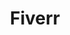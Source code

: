 ---
description: 接单做任务的，通常5美金起板。
layout: post
results:
- primaryGenreName: Business
  version: '1.2'
  trackViewUrl: https://itunes.apple.com/cn/app/fiverr/id346080608?mt=8&uo=4
  artworkUrl100: http://a1629.phobos.apple.com/us/r30/Purple4/v4/57/7a/d7/577ad717-a918-7616-72e7-566b5013f62c/mzl.cvnvigns.jpg
  artworkUrl60: http://a1420.phobos.apple.com/us/r30/Purple6/v4/93/03/47/930347be-3377-a2ea-bfaa-61a46c3ada2c/AppIcon57x57.png
  userRatingCountForCurrentVersion: 4
  sellerName: Fiverr International Ltd.
  supportedDevices:
  - iPhone5c
  - iPadThirdGen
  - iPhone4S
  - iPhone5s
  - iPad23G
  - iPodTouchFifthGen
  - iPadThirdGen4G
  - iPadMini
  - iPhone4
  - iPadFourthGen4G
  - iPhone5
  - iPadMini4G
  - iPad2Wifi
  - iPhone-3GS
  - iPodTouchourthGen
  - iPadFourthGen
  genres:
  - 商业
  - 生活
  trackName: Fiverr
  description: "--- Millions of talented people. Millions of amazing services.
    \ All in your pocket.---\n\n**Featured: Best New App - Apple\n\n**Favorite
    App of the Week - Gizmodo\n\n**“An Awesome new iPhone App to help you
    find a quick **paying job” - Business Insider\n\n**“The app allows you
    to browse the millions of gigs listed on Fiverr, from logo design and
    music composition to style consultations.” - The Next Web\n\n**“As you
    would expect, the Fiverr App is easy on the eyes. There’s a heavy emphasis
    on the visuals allowing you to easily see what is being sold in each listing.”-TUAW\n\nFiverr.com,
    the world’s largest marketplace for services, starting at $5, is finally
    available on the iPhone!\nEverything you love about Fiverr is now available
    on iOS: buying & selling has never been as simple, fast and fun! Join
    the millions who use Fiverr daily.\nThe Fiverr mobile experience gives
    you instant access to over 3 million awesome services, starting at $5.
    Choose from a community of talented, creative freelancers from all over
    the world & find Gigs you love, anytime, anywhere. \n\nKey features:\n\n•
    Intuitive order flow that streamlines buying and selling.\n• Scroll, search
    and discover Gigs on more than 120 product and service categories.\n•
    On the go inbox and notifications services. Communicate 24/7 to increase
    productivity & sales.\n• Push notifications to keep you on task and up
    to date.\n• Mobile only exploration feature.\n\nTrailer:\nhttp://www.youtube.com/watch?v=eaXZmmCPJUQ\n\nLike
    Fiverr on Facebook:\nhttps://www.facebook.com/Fiverr\n\nFollow Us on Twitter:\nhttps://twitter.com/fiverr"
  price: 0
  trackId: 346080608
  releaseDate: '2011-12-11T08:00:00Z'
  screenshotUrls:
  - http://a5.mzstatic.com/us/r30/Purple4/v4/2f/fa/53/2ffa53d7-0ef4-4df9-bd1d-29c9b0d89b0b/screen1136x1136.jpeg
  - http://a2.mzstatic.com/us/r30/Purple6/v4/95/c1/d7/95c1d7dd-cb9c-4b53-4057-6e6f7b5362bd/screen1136x1136.jpeg
  - http://a1.mzstatic.com/us/r30/Purple6/v4/ac/9a/60/ac9a608b-1212-fec3-77d0-41f165f2b593/screen1136x1136.jpeg
  - http://a5.mzstatic.com/us/r30/Purple6/v4/34/06/d6/3406d622-181d-e429-6203-db69259068b8/screen1136x1136.jpeg
  - http://a4.mzstatic.com/us/r30/Purple4/v4/b6/25/ac/b625acdb-574b-0d03-9c80-f26884aad7fe/screen1136x1136.jpeg
  artistViewUrl: https://itunes.apple.com/cn/artist/fiverr-international-ltd./id314185685?uo=4
  primaryGenreId: 6000
  averageUserRatingForCurrentVersion: 5
  kind: software
  fileSizeBytes: '13612985'
  bundleId: com.fiverr.fiverr
  releaseNotes: "New and Exclusively for Fiverr's new iPhone App:  \nBuy 1
    Gig with the app & get a 2nd Gig Free!"
  sellerUrl: http://www.fiverr.com/
  artistName: Fiverr International Ltd.
  trackCensoredName: Fiverr
  isGameCenterEnabled: false
  contentAdvisoryRating: 4+
  languageCodesISO2A:
  - EN
  trackContentRating: 4+
  features: &a []
  wrapperType: software
  artworkUrl512: http://a1629.phobos.apple.com/us/r30/Purple4/v4/57/7a/d7/577ad717-a918-7616-72e7-566b5013f62c/mzl.cvnvigns.jpg
  formattedPrice: 免费
  artistId: 314185685
  genreIds:
  - '6000'
  - '6012'
  currency: CNY
  ipadScreenshotUrls: *a
category: 商业
tags: tag1
resultCount: 1
title: Fiverr

---
